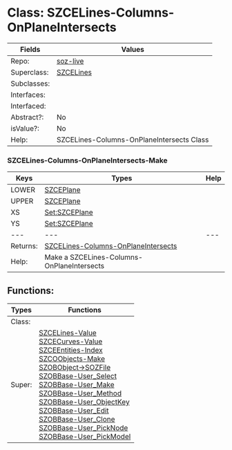 
# Class:	SZCELines-Columns-OnPlaneIntersects

| Fields | Values |
| --------- | --------- |
| Repo: | [soz-live](/repos/soz-live.html) |
| Superclass: | [SZCELines](SZCELines.html) |
| Subclasses: |  |
| Interfaces: |  |
| Interfaced: |  |
| Abstract?: | No |
| isValue?: | No |
| Help: | SZCELines-Columns-OnPlaneIntersects Class |

### SZCELines-Columns-OnPlaneIntersects-Make

| Keys | Types | Help |
| --------- | --------- | --------- |
| LOWER | [SZCEPlane](SZCEPlane.html) |  |
| UPPER | [SZCEPlane](SZCEPlane.html) |  |
| XS | [Set:SZCEPlane](SZCEPlane.html) |  |
| YS | [Set:SZCEPlane](SZCEPlane.html) |  |
| --- | --- | --- |
| Returns: | [SZCELines-Columns-OnPlaneIntersects](SZCELines-Columns-OnPlaneIntersects.html) |
| Help: | Make a SZCELines-Columns-OnPlaneIntersects |


## Functions:

| Types | Functions |
| --------- | --------- |
| Class: |  |
| Super: | [SZCELines-Value](SZCELines.html) <br> [SZCECurves-Value](SZCECurves.html) <br> [SZCEEntities-Index](SZCEEntities.html) <br> [SZCOObjects-Make](SZCOObjects.html) <br> [SZOBObject->SOZFile](SZOBObject.html) <br> [SZOBBase-User_Select](SZOBBase.html) <br> [SZOBBase-User_Make](SZOBBase.html) <br> [SZOBBase-User_Method](SZOBBase.html) <br> [SZOBBase-User_ObjectKey](SZOBBase.html) <br> [SZOBBase-User_Edit](SZOBBase.html) <br> [SZOBBase-User_Clone](SZOBBase.html) <br> [SZOBBase-User_PickNode](SZOBBase.html) <br> [SZOBBase-User_PickModel](SZOBBase.html) |


